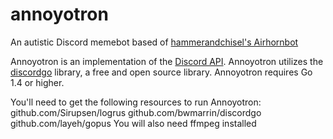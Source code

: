 # annoyotron
An autistic Discord memebot based of [hammerandchisel's Airhornbot](https://github.com/hammerandchisel)

Annoyotron is an implementation of the [Discord API](https://discordapp.com/developers/docs/intro). Annoyotron utilizes the [discordgo](https://github.com/bwmarrin/discordgo) library, a free and open source library. Annoyotron requires Go 1.4 or higher.

You'll need to get the following resources to run Annoyotron:
github.com/Sirupsen/logrus
github.com/bwmarrin/discordgo
github.com/layeh/gopus
You will also need ffmpeg installed

